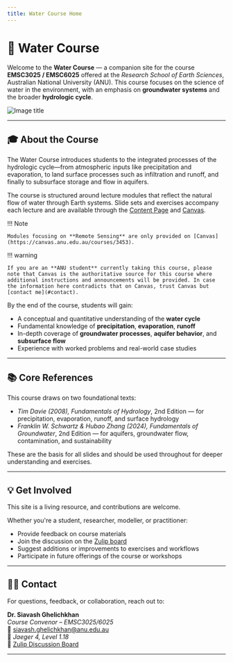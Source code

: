 ```yaml
---
title: Water Course Home
---
```

# 🌊 Water Course

Welcome to the **Water Course** — a companion site for the course **EMSC3025 / EMSC6025** offered at the *Research School of Earth Sciences*, Australian National University (ANU). This course focuses on the science of water in the environment, with an emphasis on **groundwater systems** and the broader **hydrologic cycle**.

![Image title](assets/new_logo.png)

---

## 🎓 About the Course

The Water Course introduces students to the integrated processes of the hydrologic cycle—from atmospheric inputs like precipitation and evaporation, to land surface processes such as infiltration and runoff, and finally to subsurface storage and flow in aquifers.

The course is structured around lecture modules that reflect the natural flow of water through Earth systems. Slide sets and exercises accompany each lecture and are available through the [Content Page](content.md) and [Canvas](https://canvas.anu.edu.au/courses/3453).

!!! Note

    Modules focusing on **Remote Sensing** are only provided on [Canvas](https://canvas.anu.edu.au/courses/3453).

!!! warning

    If you are an **ANU student** currently taking this course, please note that Canvas is the authoritative source for this course where additional instructions and announcements will be provided. In case the information here contradicts that on Canvas, trust Canvas but [contact me](#contact).

By the end of the course, students will gain:

- A conceptual and quantitative understanding of the **water cycle**
- Fundamental knowledge of **precipitation**, **evaporation**, **runoff**
- In-depth coverage of **groundwater processes**, **aquifer behavior**, and **subsurface flow**
- Experience with worked problems and real-world case studies

---

## 📚 Core References

This course draws on two foundational texts:

- *Tim Davie (2008), Fundamentals of Hydrology*, 2nd Edition — for precipitation, evaporation, runoff, and surface hydrology
- *Franklin W. Schwartz & Hubao Zhang (2024), Fundamentals of Groundwater*, 2nd Edition — for aquifers, groundwater flow, contamination, and sustainability

These are the basis for all slides and should be used throughout for deeper understanding and exercises.

---

## 💡 Get Involved

This site is a living resource, and contributions are welcome.

Whether you're a student, researcher, modeller, or practitioner:

- Provide feedback on course materials
- Join the discussion on the [Zulip board](https://rswater.zulipchat.com)
- Suggest additions or improvements to exercises and workflows
- Participate in future offerings of the course or workshops

---

## 📧💬 Contact

For questions, feedback, or collaboration, reach out to:

**Dr. Siavash Ghelichkhan**<br>
*Course Convenor – EMSC3025/6025*<br>
📧 [siavash.ghelichkhan@anu.edu.au](mailto:siavash.ghelichkhan@anu.edu.au)<br>
🏢 *Jaeger 4, Level 1.18*<br>
💬 [Zulip Discussion Board](https://rswater.zulipchat.com)

---
